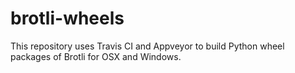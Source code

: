 # brotli-wheels
This repository uses Travis CI and Appveyor to build Python wheel packages of Brotli for OSX and Windows.
